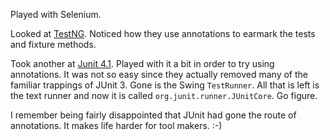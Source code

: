 Played with Selenium.

Looked at [TestNG](http://testng.org).  Noticed how they use annotations to
earmark the tests and fixture methods.

Took another at [Junit 4.1](http://junit.org).  Played with it a bit in order
to try using annotations.  It was not so easy since they actually removed many
of the familiar trappings of JUnit 3.  Gone is the Swing `TestRunner`.  All
that is left is the text runner and now it is called
`org.junit.runner.JUnitCore`.  Go figure.

I remember being fairly disappointed that JUnit had gone the route of
annotations.  It makes life harder for tool makers.  :-)
